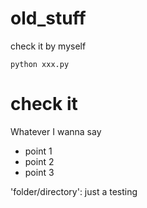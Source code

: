 # old_stuff
check it by myself

    python xxx.py
    
check it
========
Whatever I wanna say

- point 1
- point 2
- point 3

'folder/directory': just a testing

